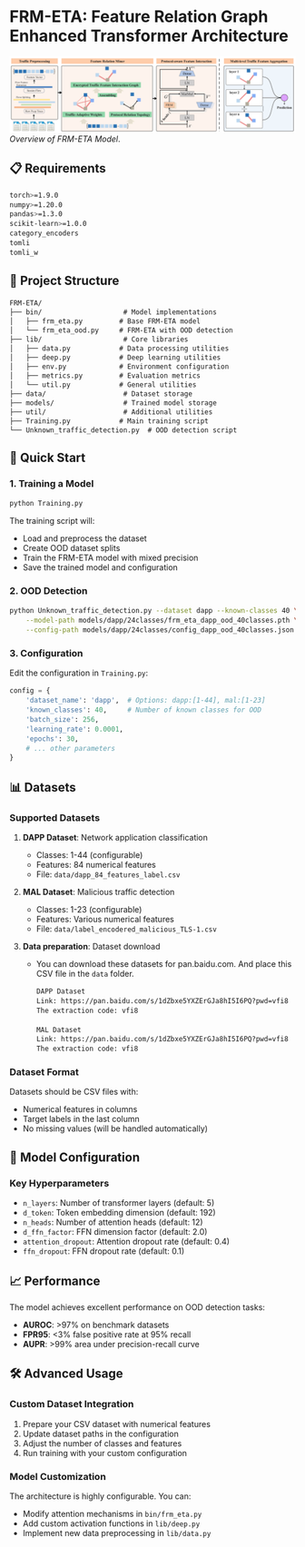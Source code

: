 # FRM-ETA: Feature Relation Graph Enhanced Transformer Architecture
![image](util/image.png)
*Overview of FRM-ETA Model*.


## 📋 Requirements

```bash
torch>=1.9.0
numpy>=1.20.0
pandas>=1.3.0
scikit-learn>=1.0.0
category_encoders
tomli
tomli_w
```

## 📁 Project Structure

```
FRM-ETA/
├── bin/                    # Model implementations
│   ├── frm_eta.py         # Base FRM-ETA model
│   └── frm_eta_ood.py     # FRM-ETA with OOD detection
├── lib/                    # Core libraries
│   ├── data.py            # Data processing utilities
│   ├── deep.py            # Deep learning utilities
│   ├── env.py             # Environment configuration
│   ├── metrics.py         # Evaluation metrics
│   └── util.py            # General utilities
├── data/                   # Dataset storage
├── models/                 # Trained model storage
├── util/                   # Additional utilities
├── Training.py            # Main training script
└── Unknown_traffic_detection.py  # OOD detection script
```

## 🚀 Quick Start

### 1. Training a Model

```bash
python Training.py
```

The training script will:
- Load and preprocess the dataset
- Create OOD dataset splits
- Train the FRM-ETA model with mixed precision
- Save the trained model and configuration

### 2. OOD Detection

```bash
python Unknown_traffic_detection.py --dataset dapp --known-classes 40 \
    --model-path models/dapp/24classes/frm_eta_dapp_ood_40classes.pth \
    --config-path models/dapp/24classes/config_dapp_ood_40classes.json
```

### 3. Configuration

Edit the configuration in `Training.py`:

```python
config = {
    'dataset_name': 'dapp',  # Options: dapp:[1-44], mal:[1-23]
    'known_classes': 40,     # Number of known classes for OOD
    'batch_size': 256,
    'learning_rate': 0.0001,
    'epochs': 30,
    # ... other parameters
}
```

## 📊 Datasets

### Supported Datasets

1. **DAPP Dataset**: Network application classification
   - Classes: 1-44 (configurable)
   - Features: 84 numerical features
   - File: `data/dapp_84_features_label.csv`

2. **MAL Dataset**: Malicious traffic detection
   - Classes: 1-23 (configurable)
   - Features: Various numerical features
   - File: `data/label_encodered_malicious_TLS-1.csv`

3. **Data preparation**: Dataset download

    - You can download these datasets for pan.baidu.com. And place this CSV file in the `data` folder.

        ```html
        DAPP Dataset
        Link: https://pan.baidu.com/s/1dZbxe5YXZErGJa8hI5I6PQ?pwd=vfi8 
        The extraction code: vfi8
        
        MAL Dataset
        Link: https://pan.baidu.com/s/1dZbxe5YXZErGJa8hI5I6PQ?pwd=vfi8 
        The extraction code: vfi8
        ```

### Dataset Format

Datasets should be CSV files with:
- Numerical features in columns
- Target labels in the last column
- No missing values (will be handled automatically)

## 🔧 Model Configuration

### Key Hyperparameters

- `n_layers`: Number of transformer layers (default: 5)
- `d_token`: Token embedding dimension (default: 192)
- `n_heads`: Number of attention heads (default: 12)
- `d_ffn_factor`: FFN dimension factor (default: 2.0)
- `attention_dropout`: Attention dropout rate (default: 0.4)
- `ffn_dropout`: FFN dropout rate (default: 0.1)

## 📈 Performance

The model achieves excellent performance on OOD detection tasks:

- **AUROC**: >97% on benchmark datasets
- **FPR95**: <3% false positive rate at 95% recall
- **AUPR**: >99% area under precision-recall curve

## 🛠️ Advanced Usage

### Custom Dataset Integration

1. Prepare your CSV dataset with numerical features
2. Update dataset paths in the configuration
3. Adjust the number of classes and features
4. Run training with your custom configuration

### Model Customization

The architecture is highly configurable. You can:
- Modify attention mechanisms in `bin/frm_eta.py`
- Add custom activation functions in `lib/deep.py`
- Implement new data preprocessing in `lib/data.py`

